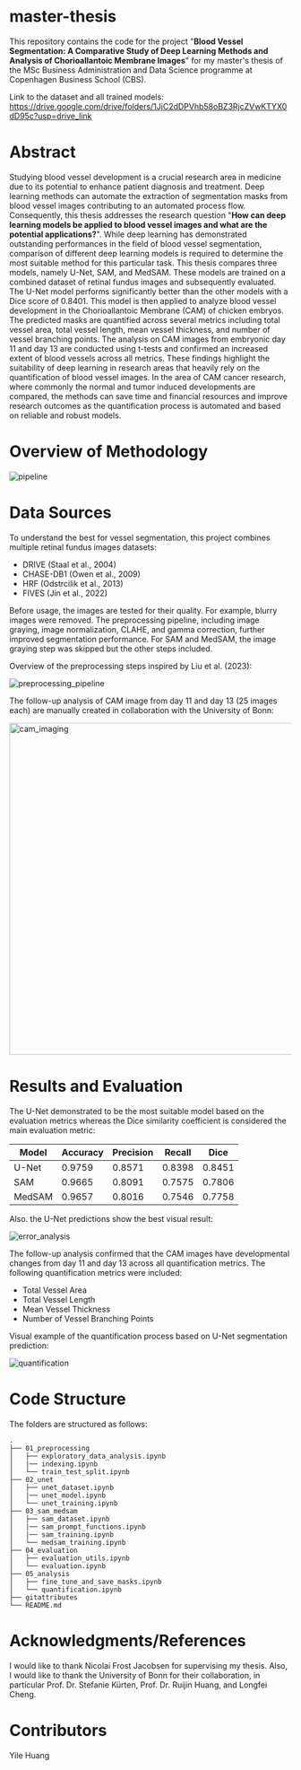 # master-thesis
This repository contains the code for the project "**Blood Vessel Segmentation: A Comparative Study of Deep Learning Methods and Analysis
of Chorioallantoic Membrane Images**" for my master's thesis of the MSc Business Administration and Data Science programme at Copenhagen Business School (CBS).

Link to the dataset and all trained models: https://drive.google.com/drive/folders/1JjC2dDPVhb58oBZ3RjcZVwKTYX0dD95c?usp=drive_link 

# Abstract
Studying blood vessel development is a crucial research area in medicine due to its potential to enhance patient diagnosis and treatment. Deep learning methods can automate the extraction of segmentation masks from blood vessel images contributing to an automated process flow. Consequently, this thesis addresses the research question "**How can deep learning models be applied to blood vessel images and what are the potential applications?**". While deep learning has demonstrated outstanding performances in the field of blood vessel segmentation, comparison of different deep learning models is required to determine the most suitable method for this particular task. This thesis compares three models, namely U-Net, SAM, and MedSAM. These models are trained on a combined dataset of retinal fundus images and subsequently evaluated. The U-Net model performs significantly better than the other models with a Dice score of 0.8401. This model is then applied to analyze blood vessel development in the Chorioallantoic Membrane (CAM) of chicken embryos. The predicted masks are quantified across several metrics including total vessel area, total vessel length, mean vessel thickness, and number of vessel branching points. The analysis on CAM images from embryonic day 11 and day 13 are conducted using t-tests and confirmed an increased extent of blood vessels across all metrics. These findings highlight the suitability of deep learning in research areas that heavily rely on the quantification of blood vessel images. In the area of CAM cancer research, where commonly the normal and tumor induced developments are compared, the methods can save time and financial resources and improve research outcomes as the quantification process is automated and based on reliable and robust models.

# Overview of Methodology

![pipeline](https://github.com/yihu111/master-thesis/assets/112397235/d16df2e9-01b7-4a14-8337-d5cf3a36791c)

# Data Sources
To understand the best for vessel segmentation, this project combines multiple retinal fundus images datasets:
- DRIVE (Staal et al., 2004)
- CHASE-DB1 (Owen et al., 2009)
- HRF (Odstrcilik et al., 2013)
- FIVES (Jin et al., 2022)

Before usage, the images are tested for their quality. For example, blurry images were removed. The preprocessing pipeline, including image graying, image normalization, CLAHE, and gamma correction, further improved segmentation performance. For SAM and MedSAM, the image graying step was skipped but the other steps included.

Overview of the preprocessing steps inspired by Liu et al. (2023):

![preprocessing_pipeline](https://github.com/yihu111/master-thesis/assets/112397235/18fbfc42-b026-4e35-ac4a-c6b30b893efb)

The follow-up analysis of CAM image from day 11 and day 13 (25 images each) are manually created in collaboration with the University of Bonn:

<img width="592" alt="cam_imaging" src="https://github.com/yihu111/master-thesis/assets/112397235/678610cb-8749-42aa-8cde-77ffd3c2dd84">

# Results and Evaluation
The U-Net demonstrated to be the most suitable model based on the evaluation metrics whereas the Dice similarity coefficient is considered the main evaluation metric:

Model | Accuracy | Precision | Recall | Dice
|-----|----------|-----------|--------|-----|
| U-Net | 0.9759 | 0.8571 | 0.8398 | 0.8451
| SAM | 0.9665 | 0.8091 | 0.7575 | 0.7806
| MedSAM | 0.9657 | 0.8016 | 0.7546 | 0.7758

Also. the U-Net predictions show the best visual result:

![error_analysis](https://github.com/yihu111/master-thesis/assets/112397235/0535e364-ecf9-4420-baa7-0b613828aa53)

The follow-up analysis confirmed that the CAM images have developmental changes from day 11 and day 13 across all quantification metrics. The following quantification metrics were included:
- Total Vessel Area
- Total Vessel Length
- Mean Vessel Thickness
- Number of Vessel Branching Points

Visual example of the quantification process based on U-Net segmentation prediction:

![quantification](https://github.com/yihu111/master-thesis/assets/112397235/44583192-5024-4cf2-a4aa-7307e91b1200)

# Code Structure

The folders are structured as follows:

```
.
├── 01_preprocessing
│   ├── exploratory_data_analysis.ipynb
│   |── indexing.ipynb
│   └── train_test_split.ipynb
├── 02_unet
│   ├── unet_dataset.ipynb
│   |── unet_model.ipynb
│   └── unet_training.ipynb
├── 03_sam_medsam
│   ├── sam_dataset.ipynb
│   |── sam_prompt_functions.ipynb
│   |── sam_training.ipynb
│   └── medsam_training.ipynb
├── 04_evaluation
│   ├── evaluation_utils.ipynb
│   └── evaluation.ipynb
├── 05_analysis
│   ├── fine_tune_and_save_masks.ipynb
│   └── quantification.ipynb
├── gitattributes
└── README.md
```

# Acknowledgments/References
I would like to thank Nicolai Frost Jacobsen for supervising my thesis. Also, I would like to thank the University of Bonn for their collaboration, in particular Prof. Dr. Stefanie Kürten, Prof. Dr. Ruijin Huang, and Longfei Cheng. 

# Contributors
Yile Huang
